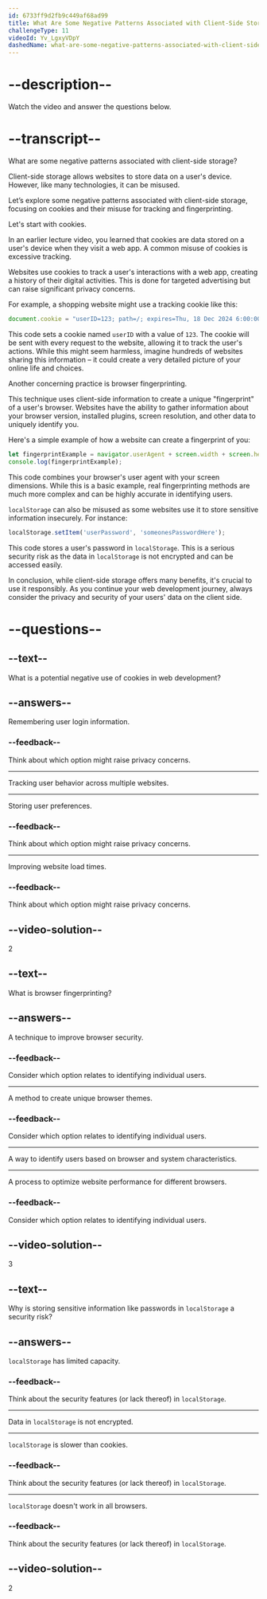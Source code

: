 ```yaml
---
id: 6733ff9d2fb9c449af68ad99
title: What Are Some Negative Patterns Associated with Client-Side Storage?
challengeType: 11
videoId: Yv_LgxyVDpY
dashedName: what-are-some-negative-patterns-associated-with-client-side-storage
---
```


# --description--

Watch the video and answer the questions below.

# --transcript--

What are some negative patterns associated with client-side storage?

Client-side storage allows websites to store data on a user's device. However, like many technologies, it can be misused. 

Let’s explore some negative patterns associated with client-side storage, focusing on cookies and their misuse for tracking and fingerprinting.

Let's start with cookies. 

In an earlier lecture video, you learned that cookies are data stored on a user's device when they visit a web app. A common misuse of cookies is excessive tracking.

Websites use cookies to track a user's interactions with a web app, creating a history of their digital activities. This is done for targeted advertising but can raise significant privacy concerns.

For example, a shopping website might use a tracking cookie like this:

```js
document.cookie = "userID=123; path=/; expires=Thu, 18 Dec 2024 6:00:00 UTC";
```

This code sets a cookie named `userID` with a value of `123`. The cookie will be sent with every request to the website, allowing it to track the user's actions. While this might seem harmless, imagine hundreds of websites sharing this information – it could create a very detailed picture of your online life and choices.

Another concerning practice is browser fingerprinting. 

This technique uses client-side information to create a unique "fingerprint" of a user's browser. Websites have the ability to gather information about your browser version, installed plugins, screen resolution, and other data to uniquely identify you. 

Here's a simple example of how a website can create a fingerprint of you:

```js
let fingerprintExample = navigator.userAgent + screen.width + screen.height;
console.log(fingerprintExample);
```

This code combines your browser's user agent with your screen dimensions. While this is a basic example, real fingerprinting methods are much more complex and can be highly accurate in identifying users.

`localStorage` can also be misused as some websites use it to store sensitive information insecurely. For instance:

```js
localStorage.setItem('userPassword', 'someonesPasswordHere');
```

This code stores a user's password in `localStorage`. This is a serious security risk as the data in `localStorage` is not encrypted and can be accessed easily.

In conclusion, while client-side storage offers many benefits, it's crucial to use it responsibly. As you continue your web development journey, always consider the privacy and security of your users' data on the client side.

# --questions--

## --text--

What is a potential negative use of cookies in web development?

## --answers--

Remembering user login information.

### --feedback--

Think about which option might raise privacy concerns.

---

Tracking user behavior across multiple websites.

---

Storing user preferences.

### --feedback--

Think about which option might raise privacy concerns.

---

Improving website load times.

### --feedback--

Think about which option might raise privacy concerns.

## --video-solution--

2

## --text--

What is browser fingerprinting?

## --answers--

A technique to improve browser security.

### --feedback--

Consider which option relates to identifying individual users.

---

A method to create unique browser themes.

### --feedback--

Consider which option relates to identifying individual users.

---

A way to identify users based on browser and system characteristics.

---

A process to optimize website performance for different browsers.

### --feedback--

Consider which option relates to identifying individual users.

## --video-solution--

3

## --text--

Why is storing sensitive information like passwords in `localStorage` a security risk?

## --answers--

`localStorage` has limited capacity.

### --feedback--

Think about the security features (or lack thereof) in `localStorage`.

---

Data in `localStorage` is not encrypted.

---

`localStorage` is slower than cookies.

### --feedback--

Think about the security features (or lack thereof) in `localStorage`.

---

`localStorage` doesn't work in all browsers.

### --feedback--

Think about the security features (or lack thereof) in `localStorage`.

## --video-solution--

2
